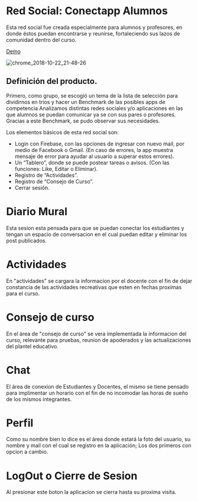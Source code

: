 # Red Social: Conectapp Alumnos

Esta red social fue creada especialmente para  alumnos y profesores, en donde éstos puedan encontrarse y reunirse, fortaleciendo sus lazos de comunidad dentro del curso. 

[Demo](https://redframework-1e62f.firebaseapp.com/)

![chrome_2018-10-22_21-48-26](https://user-images.githubusercontent.com/39093869/47327574-3596de00-d644-11e8-9e4b-1248b908a4f2.png)

## Definición del producto.

Primero, como grupo, se escogió un tema de la lista de selección para  dividirnos en tríos y hacer un Benchmark  de las posibles apps de competencia Analizamos distintas redes sociales y/o aplicaciones en las que alumnos se puedan comunicar ya se con sus pares o profesores. Gracias a este Benchmark,  se pudo observar sus necesidades.

Los elementos básicos de esta red social son:

* Login con Firebase, con las opciones de ingresar con nuevo mail, por medio de Facebook o  Gmail. (En caso de errores,  la app muestra mensaje de error para ayudar al usuario a superar estos errores).
* Un “Tablero”, donde se puede postear tareas o avisos. (Con las funciones: Like, Editar o Eliminar).
* Registro de “Actividades”. 
* Registro de “Consejo de Curso”. 
* Cerrar sesión.

# Diario Mural

Esta sesion esta pensada para que se puedan conectar los estudiantes y tengan un espacio de conversacion en el cual puedan editar y eliminar los post publicados.

# Actividades

En "actividades" se cargara la informacion por el docente con el fin de dejar constancia de las actividades recreativas que esten en fechas proximas para el curso.

# Consejo de curso
En el área de "consejo de curso" se vera implementada la informacion del curso, relevante para pruebas, reunion de apoderados y las actualizaciones del  plantel educativo.

# Chat 

El área de conexion de Estudiantes y Docentes, el mismo se tiene pensado para implimentar un horario con el fin de no incomodar las horas de sueño de los mismos integrantes.

# Perfil

Como su nombre bien lo dice es el área donde estará la foto del usuario, su nombre y mail con el cual se registro en la aplicación; Los dos primeros con opcion a cambio.

# LogOut o Cierre de Sesion

Al presionar este boton la aplicacion se cierra hasta su proxima visita.

